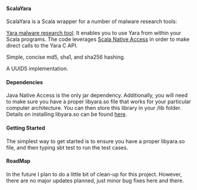 <h4>ScalaYara</h4>

<p>ScalaYara is a Scala wrapper for a number of malware research tools:</p>

<p><a href="https://plusvic.github.io/yara/">Yara malware research tool</a>. It enables you to use Yara from within your Scala programs. The code leverages <a href="https://code.google.com/p/scala-native-access/">Scala Native Access</a> in order to make direct calls to the Yara C API.</p>

<p>Simple, concise md5, sha1, and sha256 hashing.</p>

<p>A UUID5 implementation.</p>

<h4>Dependencies</h4>

<p>Java Native Access is the only jar dependency. Additionally, you will need to make sure you have a proper libyara.so file that works for your particular computer architecture. You can then store this library in your /lib folder. Details on installing libyara.so can be found <a href="http://yara.readthedocs.org/en/latest/gettingstarted.html">here</a>.</p>

<h4>Getting Started</h4>

<p>The simplest way to get started is to ensure you have a proper libyara.so file, and then typing sbt test to run the test cases.</p>

<h4>RoadMap</h4>

<p>In the future I plan to do a little bit of clean-up for this project. However, there are no major updates planned, just minor bug fixes here and there.</p>